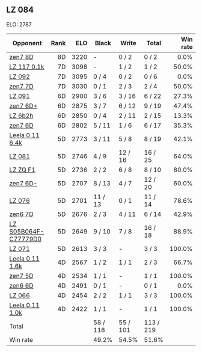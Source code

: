 ## LZ 084 ##

ELO: 2787

Opponent | Rank | ELO | Black | Write | Total | Win rate
---------|-----:|----:|-------|-------|-------|-------:
[zen7 8D](zen7%208D.md) | 8D | 3220 | - | 0 / 2 | 0 / 2 | 0.0%
[LZ 117 0.1k](LZ%20117%200.1k.md) | 7D | 3098 | - | 1 / 2 | 1 / 2 | 50.0%
[LZ 092](LZ%20092.md) | 7D | 3095 | 0 / 4 | 0 / 2 | 0 / 6 | 0.0%
[zen7 7D](zen7%207D.md) | 7D | 3030 | 0 / 1 | 2 / 3 | 2 / 4 | 50.0%
[LZ 091](LZ%20091.md) | 6D | 2900 | 3 / 6 | 3 / 16 | 6 / 22 | 27.3%
[zen7 6D+](zen7%206D+.md) | 6D | 2875 | 3 / 7 | 6 / 12 | 9 / 19 | 47.4%
[LZ 6b2h](LZ%206b2h.md) | 6D | 2850 | 0 / 4 | 2 / 11 | 2 / 15 | 13.3%
[zen7 6D](zen7%206D.md) | 6D | 2802 | 5 / 11 | 1 / 6 | 6 / 17 | 35.3%
[Leela 0.11 6.4k](Leela%200.11%206.4k.md) | 5D | 2773 | 3 / 11 | 5 / 8 | 8 / 19 | 42.1%
[LZ 081](LZ%20081.md) | 5D | 2746 | 4 / 9 | 12 / 16 | 16 / 25 | 64.0%
[LZ ZQ F1](LZ%20ZQ%20F1.md) | 5D | 2736 | 2 / 2 | 6 / 8 | 8 / 10 | 80.0%
[zen7 6D-](zen7%206D-.md) | 5D | 2707 | 8 / 13 | 4 / 7 | 12 / 20 | 60.0%
[LZ 076](LZ%20076.md) | 5D | 2701 | 11 / 13 | 0 / 1 | 11 / 14 | 78.6%
[zen6 7D](zen6%207D.md) | 5D | 2676 | 2 / 3 | 4 / 11 | 6 / 14 | 42.9%
[LZ S05B064F-C77779D0](LZ%20S05B064F-C77779D0.md) | 5D | 2649 | 9 / 10 | 7 / 8 | 16 / 18 | 88.9%
[LZ 071](LZ%20071.md) | 5D | 2613 | 3 / 3 | - | 3 / 3 | 100.0%
[Leela 0.11 1.6k](Leela%200.11%201.6k.md) | 4D | 2567 | 1 / 2 | 1 / 1 | 2 / 3 | 66.7%
[zen7 5D](zen7%205D.md) | 4D | 2534 | 1 / 1 | - | 1 / 1 | 100.0%
[zen6 6D](zen6%206D.md) | 4D | 2491 | 0 / 1 | - | 0 / 1 | 0.0%
[LZ 066](LZ%20066.md) | 4D | 2454 | 2 / 2 | 1 / 1 | 3 / 3 | 100.0%
[Leela 0.11 1.0k](Leela%200.11%201.0k.md) | 4D | 2422 | 1 / 1 | - | 1 / 1 | 100.0%
Total | | | 58 / 118 | 55 / 101 | 113 / 219 | 
Win rate| | | 49.2% | 54.5% | 51.6% | 
